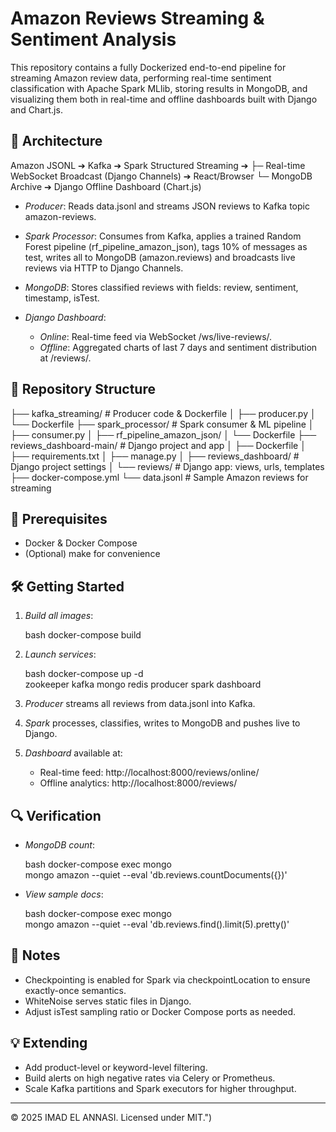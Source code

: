 # Amazon Reviews Streaming & Sentiment Analysis

This repository contains a fully Dockerized end-to-end pipeline for streaming Amazon review data, performing real-time sentiment classification with Apache Spark MLlib, storing results in MongoDB, and visualizing them both in real-time and offline dashboards built with Django and Chart.js.

## 🚀 Architecture


Amazon JSONL ➔ Kafka ➔ Spark Structured Streaming ➔
  ├─ Real-time WebSocket Broadcast (Django Channels) ➔ React/Browser
  └─ MongoDB Archive ➔ Django Offline Dashboard (Chart.js)


* *Producer*: Reads data.jsonl and streams JSON reviews to Kafka topic amazon-reviews.
* *Spark Processor*: Consumes from Kafka, applies a trained Random Forest pipeline (rf_pipeline_amazon_json), tags 10% of messages as test, writes all to MongoDB (amazon.reviews) and broadcasts live reviews via HTTP to Django Channels.
* *MongoDB*: Stores classified reviews with fields: review, sentiment, timestamp, isTest.
* *Django Dashboard*:

  * *Online*: Real-time feed via WebSocket /ws/live-reviews/.
  * *Offline*: Aggregated charts of last 7 days and sentiment distribution at /reviews/.

## 📂 Repository Structure


├── kafka_streaming/      # Producer code & Dockerfile
│   ├── producer.py
│   └── Dockerfile
├── spark_processor/      # Spark consumer & ML pipeline
│   ├── consumer.py
│   ├── rf_pipeline_amazon_json/
│   └── Dockerfile
├── reviews_dashboard-main/  # Django project and app
│   ├── Dockerfile
│   ├── requirements.txt
│   ├── manage.py
│   ├── reviews_dashboard/   # Django project settings
│   └── reviews/             # Django app: views, urls, templates
├── docker-compose.yml
└── data.jsonl             # Sample Amazon reviews for streaming


## 🔧 Prerequisites

* Docker & Docker Compose
* (Optional) make for convenience

## 🛠 Getting Started

1. *Build all images*:

   bash
   docker-compose build
   

2. *Launch services*:

   bash
   docker-compose up -d \
     zookeeper kafka mongo redis producer spark dashboard
   

3. *Producer* streams all reviews from data.jsonl into Kafka.

4. *Spark* processes, classifies, writes to MongoDB and pushes live to Django.

5. *Dashboard* available at:

   * Real-time feed: http://localhost:8000/reviews/online/
   * Offline analytics: http://localhost:8000/reviews/

## 🔍 Verification

* *MongoDB count*:

  bash
  docker-compose exec mongo \
    mongo amazon --quiet --eval 'db.reviews.countDocuments({})'
  
* *View sample docs*:

  bash
  docker-compose exec mongo \
    mongo amazon --quiet --eval 'db.reviews.find().limit(5).pretty()'
  

## 📝 Notes

* Checkpointing is enabled for Spark via checkpointLocation to ensure exactly-once semantics.
* WhiteNoise serves static files in Django.
* Adjust isTest sampling ratio or Docker Compose ports as needed.

## 💡 Extending

* Add product-level or keyword-level filtering.
* Build alerts on high negative rates via Celery or Prometheus.
* Scale Kafka partitions and Spark executors for higher throughput.

---

© 2025 IMAD EL ANNASI. Licensed under MIT.")
